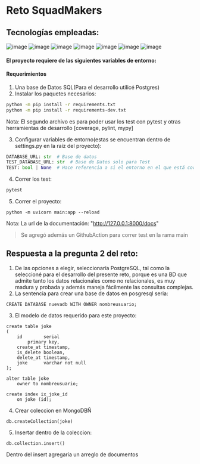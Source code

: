 # Reto SquadMakers

## Tecnologías empleadas:

![image](https://img.shields.io/badge/fastapi-109989?style=for-the-badge&logo=FASTAPI&logoColor=white)
![image](https://img.shields.io/badge/PostgreSQL-316192?style=for-the-badge&logo=postgresql&logoColor=white)
![image](https://img.shields.io/badge/Docker-2CA5E0?style=for-the-badge&logo=docker&logoColor=white)
![image](https://img.shields.io/badge/Swagger-85EA2D?style=for-the-badge&logo=Swagger&logoColor=white)
![image](https://img.shields.io/badge/json-5E5C5C?style=for-the-badge&logo=json&logoColor=white)
![image](https://img.shields.io/badge/GIT-E44C30?style=for-the-badge&logo=git&logoColor=white)
![image](https://img.shields.io/badge/GitHub-100000?style=for-the-badge&logo=github&logoColor=white)

#### El proyecto requiere de las siguientes variables de entorno:

#### Requerimientos

1. Una base de Datos SQL(Para el desarrollo utilicé Postgres)
2. Instalar los paquetes necesarios:

 ```bash
python -m pip install -r requirements.txt
python -m pip install -r requirements-dev.txt
```

Nota: El segundo archivo es para poder usar los test con pytest y otras herramientas de
desarrollo [coverage, pylint, mypy]

3. Configurar variables de entorno(estas se encuentran dentro de settings.py en la raíz del proyecto):

```python
DATABASE_URL: str  # Base de datos 
TEST_DATABASE_URL: str  # Base de Datos solo para Test
TEST: bool | None  # Hace referencia a si el entorno en el que está corriendo el proyecto es el de test 
```

4. Correr los test:

```bash
pytest
```

5. Correr el proyecto:

```
python -m uvicorn main:app --reload
```

Nota: La url de la documentación: "http://127.0.0.1:8000/docs"

> Se agregó además un GithubAction para correr test en la rama main

## Respuesta a la pregunta 2 del reto:

1. De las opciones a elegir, seleccionaría PostgreSQL, tal como la seleccioné para el desarrollo del presente reto,
   porque es una BD que admite tanto los datos relacionales como no relacionales, es muy madura y probada y además
   maneja
   fácilmente las consultas complejas.
2. La sentencia para crear una base de datos en posgresql seria:

```postgresql
CREATE DATABASE nuevadb WITH OWNER nombreusuario;
```

3. El modelo de datos requerido para este proyecto:

```postgresql
create table joke
(
    id        serial
        primary key,
    create_at timestamp,
    is_delete boolean,
    delete_at timestamp,
    joke      varchar not null
);

alter table joke
    owner to nombreusuario;

create index ix_joke_id
    on joke (id);
```

4. Crear coleccion en MongoDBÑ

```shell
db.createCollection(joke)
```

5. Insertar dentro de la coleccion:

```shell
db.collection.insert()
```

Dentro del insert agregaría un arreglo de documentos 